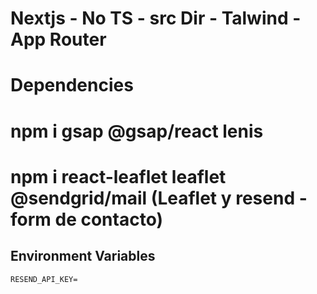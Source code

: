 # Nextjs - No TS - src Dir - Talwind - App Router

# Dependencies

# npm i gsap @gsap/react lenis

# npm i react-leaflet leaflet @sendgrid/mail (Leaflet y resend - form de contacto)

## Environment Variables

```
RESEND_API_KEY=
```
